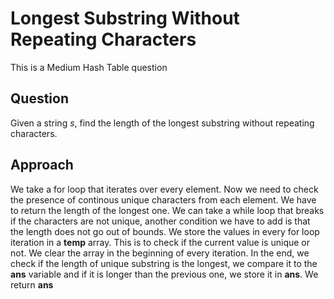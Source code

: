 # Longest Substring Without Repeating Characters

This is a Medium Hash Table question

## Question
Given a string *s*, find the length of the longest substring without repeating characters.

## Approach
We take a for loop that iterates over every element. Now we need to check the presence of continous unique characters from each element. We have to return the length of the longest one.
We can take a while loop that breaks if the characters are not unique, another condition we have to add is that the length does not go out of bounds.
We store the values in every for loop iteration in a **temp** array. This is to check if the current value is unique or not. We clear the array in the beginning of every iteration.
In the end, we check if the length of unique substring is the longest, we compare it to the **ans** variable and if it is longer than the previous one, we store it in **ans**.
We return **ans**
